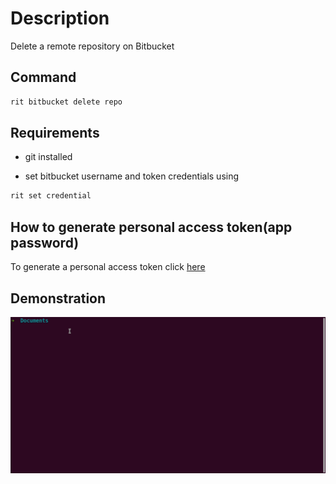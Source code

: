 # Description

Delete a remote repository on Bitbucket

## Command

```bash
rit bitbucket delete repo
```

## Requirements

- git installed

- set bitbucket username and token credentials using

```bash
rit set credential
```

## How to generate personal access token(app password)

To generate a personal access token click [here](https://bitbucket.org/account/settings/app-passwords/)

## Demonstration

![gif](https://github.com/ZupIT/ritchie-formulas/raw/master/bitbucket/delete/repo/doc/bitbucket-delete-repo.gif)
